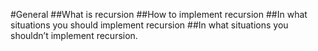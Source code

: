 #General
 ##What is recursion
 ##How to implement recursion
 ##In what situations you should implement recursion
 ##In what situations you shouldn’t implement recursion.
